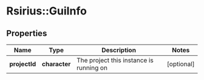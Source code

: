 # Rsirius::GuiInfo


## Properties
Name | Type | Description | Notes
------------ | ------------- | ------------- | -------------
**projectId** | **character** | The project this instance is running on | [optional] 


